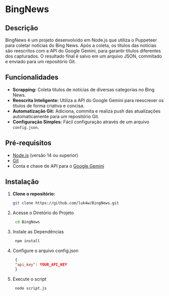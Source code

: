 # BingNews

## Descrição

BingNews é um projeto desenvolvido em Node.js que utiliza o Puppeteer para coletar notícias do Bing News. 
Após a coleta, os títulos das notícias são reescritos com a API do Google Gemini, para garantir títulos diferentes dos capturados. 
O resultado final é salvo em um arquivo JSON, commitado e enviado para um repositório Git.

## Funcionalidades

- **Scrapping:** Coleta títulos de notícias de diversas categorias no Bing News.
- **Reescrita Inteligente:** Utiliza a API do Google Gemini para reescrever os títulos de forma criativa e concisa.
- **Automatização Git:** Adiciona, commita e realiza push das atualizações automaticamente para um repositório Git.
- **Configuração Simples:** Fácil configuração através de um arquivo `config.json`.

## Pré-requisitos

- [Node.js](https://nodejs.org/) (versão 14 ou superior)
- [Git](https://git-scm.com/)
- Conta e chave de API para o [Google Gemini](https://developers.google.com/generative-ai)

## Instalação

1. **Clone o repositório:**

   ```bash
   git clone https://github.com/luk4w/BingNews.git
   ```
2. Acesse o Diretório do Projeto
   ```bash
    cd BingNews
   ```
3. Instale as Dependências
   ```bash
    npm install
   ```
4. Configure o arquivo config.json
   ```json
    {
    "api_key": YOUR_API_KEY
    }
   ```
6. Execute o script
   ```bash
    node script.js
   ``` 
